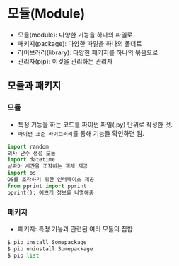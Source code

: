 # 모듈(Module)
- 모듈(module): 다양한 기능을 하나의 파일로
- 패키지(package): 다양한 파일을 하나의 폴더로
- 라이브러리(library): 다양한 패키지를 하나의 묶음으로
- 관리자(pip): 이것을 관리하는 관리자

## 모듈과 패키지
### 모듈
- 특정 기능을 하는 코드를 파이썬 파일(.py) 단위로 작성한 것.
- `파이썬 표준 라이브러리`를 통해 기능들 확인하면 됨.
```python
import random
의사 난수 생성 모듈
import datetime
날짜아 시간을 조작하는 객체 제공
import os
OS를 조작하기 위한 인터페이스 제공
from pprint import pprint
pprint(): 예쁘게 정보를 나열해줌
```

### 패키지
- 패키지: 특정 기능과 관련된 여러 모듈의 집합
```python bash
$ pip install Somepackage
$ pip uninstall Somepackage
$ pip list
```